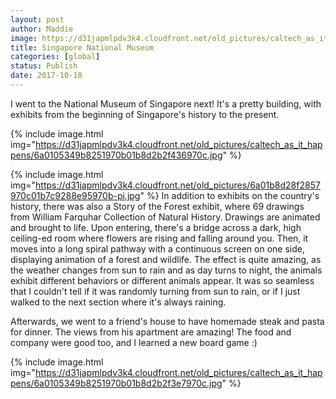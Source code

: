 ```yaml
---
layout: post
author: Maddie
image: https://d31japmlpdv3k4.cloudfront.net/old_pictures/caltech_as_it_happens/6a0105349b8251970b01bb09cbadf0970d.jpg
title: Singapore National Museum
categories: [global]
status: Publish
date: 2017-10-18
---
```


I went to the National Museum of Singapore next! It's a pretty building, with exhibits from the beginning of Singapore's history to the present.


{% include image.html img="https://d31japmlpdv3k4.cloudfront.net/old_pictures/caltech_as_it_happens/6a0105349b8251970b01b8d2b2f436970c.jpg" %}

{% include image.html img="https://d31japmlpdv3k4.cloudfront.net/old_pictures/6a01b8d28f2857970c01b7c9288e95970b-pi.jpg" %}
In addition to exhibits on the country's history, there was also a Story of the Forest exhibit, where 69 drawings from William Farquhar Collection of Natural History. Drawings are animated and brought to life. Upon entering, there's a bridge across a dark, high ceiling-ed room where flowers are rising and falling around you. Then, it moves into a long spiral pathway with a continuous screen on one side, displaying animation of a forest and wildlife. The effect is quite amazing, as the weather changes from sun to rain and as day turns to night, the animals exhibit different behaviors or different animals appear. It was so seamless that I couldn't tell if it was randomly turning from sun to rain, or if I just walked to the next section where it's always raining.

Afterwards, we went to a friend's house to have homemade steak and pasta for dinner. The views from his apartment are amazing! The food and company were good too, and I learned a new board game :)


{% include image.html img="https://d31japmlpdv3k4.cloudfront.net/old_pictures/caltech_as_it_happens/6a0105349b8251970b01b8d2b2f3e7970c.jpg" %}
